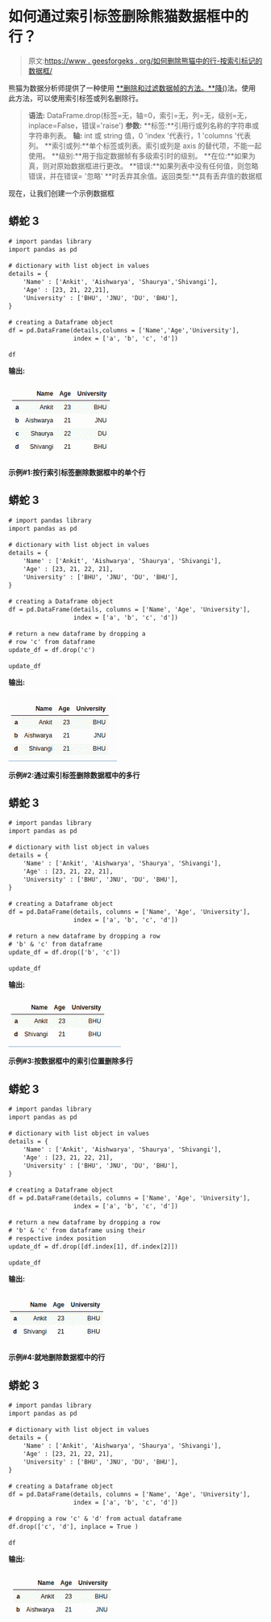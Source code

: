 # 如何通过索引标签删除熊猫数据框中的行？

> 原文:[https://www . geesforgeks . org/如何删除熊猫中的行-按索引标记的数据框/](https://www.geeksforgeeks.org/how-to-drop-rows-in-pandas-dataframe-by-index-labels/)

熊猫为数据分析师提供了一种使用 [**删除和过滤数据帧的方法。**降()](https://www.geeksforgeeks.org/python-delete-rows-columns-from-dataframe-using-pandas-drop/)法。使用此方法，可以使用索引标签或列名删除行。

> **语法:**
> DataFrame.drop(标签=无，轴=0，索引=无，列=无，级别=无，inplace=False，错误='raise')
> **参数:**
> **标签:**引用行或列名称的字符串或字符串列表。
> **轴:** int 或 string 值，0 'index '代表行，1 'columns '代表列。
> **索引或列:**单个标签或列表。索引或列是 axis 的替代项，不能一起使用。
> **级别:**用于指定数据帧有多级索引时的级别。
> **在位:**如果为真，则对原始数据框进行更改。
> **错误:**如果列表中没有任何值，则忽略错误，并在错误= '忽略'
> **时丢弃其余值。返回类型:**具有丢弃值的数据框

现在，让我们创建一个示例数据框

## 蟒蛇 3

```
# import pandas library
import pandas as pd

# dictionary with list object in values
details = {
    'Name' : ['Ankit', 'Aishwarya', 'Shaurya','Shivangi'],
    'Age' : [23, 21, 22,21],
    'University' : ['BHU', 'JNU', 'DU', 'BHU'],
}

# creating a Dataframe object
df = pd.DataFrame(details,columns = ['Name','Age','University'],
                  index = ['a', 'b', 'c', 'd'])

df
```

**输出:**

![pandas-drop-row-1](img/727b13949f4f41d68f26eb3eace85006.png)

**示例#1:按行索引标签删除数据框中的单个行**

## 蟒蛇 3

```
# import pandas library
import pandas as pd

# dictionary with list object in values
details = {
    'Name' : ['Ankit', 'Aishwarya', 'Shaurya', 'Shivangi'],
    'Age' : [23, 21, 22, 21],
    'University' : ['BHU', 'JNU', 'DU', 'BHU'],
}

# creating a Dataframe object
df = pd.DataFrame(details, columns = ['Name', 'Age', 'University'],
                  index = ['a', 'b', 'c', 'd'])

# return a new dataframe by dropping a
# row 'c' from dataframe
update_df = df.drop('c')

update_df
```

**输出:**

![drop-rows-2](img/ff6b9cf2e34a415d45048769ab97d94b.png)

**示例#2:通过索引标签删除数据框中的多行**

## 蟒蛇 3

```
# import pandas library
import pandas as pd

# dictionary with list object in values
details = {
    'Name' : ['Ankit', 'Aishwarya', 'Shaurya', 'Shivangi'],
    'Age' : [23, 21, 22, 21],
    'University' : ['BHU', 'JNU', 'DU', 'BHU'],
}

# creating a Dataframe object
df = pd.DataFrame(details, columns = ['Name', 'Age', 'University'],
                  index = ['a', 'b', 'c', 'd'])

# return a new dataframe by dropping a row
# 'b' & 'c' from dataframe
update_df = df.drop(['b', 'c'])

update_df
```

**输出:**

![pandas-drop-row-3](img/084b50643d3ebb97bdb336d4c3826687.png)

**示例#3:按数据框中的索引位置删除多行**

## 蟒蛇 3

```
# import pandas library
import pandas as pd

# dictionary with list object in values
details = {
    'Name' : ['Ankit', 'Aishwarya', 'Shaurya', 'Shivangi'],
    'Age' : [23, 21, 22, 21],
    'University' : ['BHU', 'JNU', 'DU', 'BHU'],
}

# creating a Dataframe object
df = pd.DataFrame(details, columns = ['Name', 'Age', 'University'],
                  index = ['a', 'b', 'c', 'd'])

# return a new dataframe by dropping a row
# 'b' & 'c' from dataframe using their
# respective index position
update_df = df.drop([df.index[1], df.index[2]])

update_df
```

**输出:**

![pandas-drop-row](img/79aa74ca55bffa681c29029b8cf11406.png)

**示例#4:就地删除数据框中的行**

## 蟒蛇 3

```
# import pandas library
import pandas as pd

# dictionary with list object in values
details = {
    'Name' : ['Ankit', 'Aishwarya', 'Shaurya', 'Shivangi'],
    'Age' : [23, 21, 22, 21],
    'University' : ['BHU', 'JNU', 'DU', 'BHU'],
}

# creating a Dataframe object
df = pd.DataFrame(details, columns = ['Name', 'Age', 'University'],
                  index = ['a', 'b', 'c', 'd'])

# dropping a row 'c' & 'd' from actual dataframe
df.drop(['c', 'd'], inplace = True )

df
```

**输出:**

![pandas-drop-row-6](img/309ff24512e0f62341573e4cdc86f801.png)
